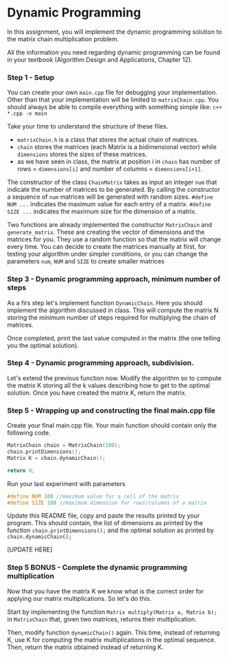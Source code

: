 # Dynamic Programming
In this assignment, you will implement the dynamic programming solution to the matrix chain multiplication problem.

All the information you need regarding dynamic programming can be found in your textbook (Algorithm Design and Applications, Chapter 12).

### Step 1 - Setup
You can create your own `main.cpp` file for debugging your implementation.
Other than that your implementation will be limited to `matrixChain.cpp`. You should always be able to compile everything with something simple like: `c++ *.cpp -o main`

Take your time to understand the structure of these files.
- `matrixChain.h` is a class that stores the actual chain of matrices.
- `chain` stores the matrices (each Matrix is a bidimensional vector) while `dimensions` stores the sizes of these matrices.
- as we have seen in class, the matrix at position i in `chain` has number of rows = `dimensions[i]` and number of columns = `dimensions[i+1]`.

The constructor of the class `ChainMatrix` takes as input an integer `num` that indicate the number of matrices to be generated. By calling the constructor a sequence of `num` matrices will be generated with random sizes. `#define NUM ...` indicates the maximum value for each entry of a matrix. `#define SIZE ...` indicates the maximum size for the dimension of a matrix.

Two functions are already implemented the constructor `MatrixChain` and `generate_matrix`. These are creating the vector of dimensions and the matrices for you. They use a random function so that the matrix will change every time. You can decide to create the matrices manually at first, for testing your algorithm under simpler conditions, or you can change the parameters `num`, `NUM` and `SIZE` to create smaller matrices


### Step 3 - Dynamic programming approach, minimum number of steps

As a firs step let's implement function `DynamicChain`. Here you should implement the algorithm discussed in class. This will compute the matrix N storing the minimum number of steps required for multiplying the chain of matrices.

Once completed, print the last value computed in the matrix (the one telling you the optimal solution).

### Step 4 - Dynamic programming approach, subdivision.

Let's extend the previous function now. Modify the algorithm so to compute the matrix K storing all the k values describing how to get to the optimal solution.
Once you have created the matrix K, return the matrix.

### Step 5 - Wrapping up and constructing the final main.cpp file

Create your final main.cpp file. Your main function should contain only the following code.

```c++
MatrixChain chain = MatrixChain(100);
chain.printDimensions();
Matrix K = chain.dynamicChain();

return 0;
```

Run your last experiment with parameters
```c++
#define NUM 100 //maximum value for a cell of the matrix
#define SIZE 100 //maximum dimension for rows/columns of a matrix
```

Update this README file, copy and paste the results printed by your program. This should contain, the list of dimensions as printed by the function `chain.printDimensions();` and the optimal solution as printed by `chain.dynamicChain();`

[UPDATE HERE]


### Step 5 BONUS - Complete the dynamic programming multiplication

Now that you have the matrix K we know what is the correct order for applying our matrix multiplications. So let's do this.

Start by implementing the function `Matrix multiply(Matrix a, Matrix b);` in `MatrixChain` that, given two matrices, returns their multiplication.

Then, modify function `dynamicChain()` again. This time, instead of returning K, use K for computing the matrix multiplications in the optimal sequence. Then, return the matrix obtained instead of returning K.
